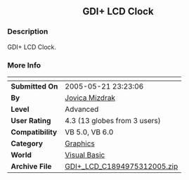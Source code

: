 ﻿<div align="center">

## GDI\+ LCD Clock


</div>

### Description

GDI+ LCD Clock.
 
### More Info
 


<span>             |<span>
---                |---
**Submitted On**   |2005-05-21 23:23:06
**By**             |[Jovica Mizdrak](https://github.com/Planet-Source-Code/PSCIndex/blob/master/ByAuthor/jovica-mizdrak.md)
**Level**          |Advanced
**User Rating**    |4.3 (13 globes from 3 users)
**Compatibility**  |VB 5\.0, VB 6\.0
**Category**       |[Graphics](https://github.com/Planet-Source-Code/PSCIndex/blob/master/ByCategory/graphics__1-46.md)
**World**          |[Visual Basic](https://github.com/Planet-Source-Code/PSCIndex/blob/master/ByWorld/visual-basic.md)
**Archive File**   |[GDI\+\_LCD\_C1894975312005\.zip](https://github.com/Planet-Source-Code/jovica-mizdrak-gdi-lcd-clock__1-60826/archive/master.zip)








